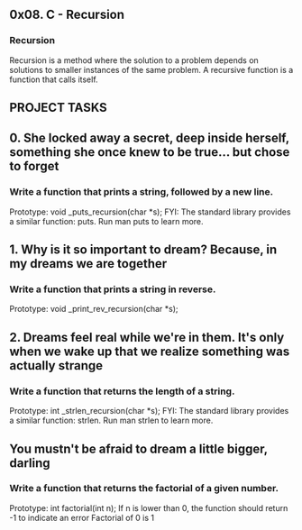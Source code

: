 ## 0x08. C - Recursion

### Recursion
Recursion is a method where the solution to a problem depends on solutions to smaller instances of the same problem.
A recursive function is a function that calls itself.


## PROJECT TASKS

## 0. She locked away a secret, deep inside herself, something she once knew to be true... but chose to forget

### Write a function that prints a string, followed by a new line.

Prototype: void _puts_recursion(char *s);
FYI: The standard library provides a similar function: puts. Run man puts to learn more.


## 1. Why is it so important to dream? Because, in my dreams we are together

### Write a function that prints a string in reverse.

Prototype: void _print_rev_recursion(char *s);


## 2. Dreams feel real while we're in them. It's only when we wake up that we realize something was actually strange

### Write a function that returns the length of a string.

Prototype: int _strlen_recursion(char *s);
FYI: The standard library provides a similar function: strlen. Run man strlen to learn more.


## You mustn't be afraid to dream a little bigger, darling

### Write a function that returns the factorial of a given number.

Prototype: int factorial(int n);
If n is lower than 0, the function should return -1 to indicate an error
Factorial of 0 is 1
